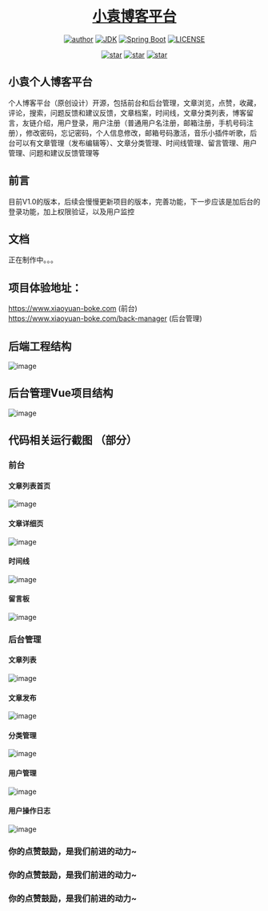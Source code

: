 <h1 align="center"><a href="https://github.com/xiaoyuanboke" target="_blank">小袁博客平台</a></h1>
<p align="center">
  <a href="https://blog.csdn.net/weixin_47971206?spm=1000.2115.3001.5343"><img alt="author" src="https://user.xiaoyuan-boke.com/svg/author-xiaoyuan.svg"/></a>
  <a href="https://www.oracle.com/technetwork/java/javase/downloads/index.html"><img alt="JDK" src="https://img.shields.io/badge/jdk1.8.0_131-orange.svg"/></a>
  <a href="https://docs.spring.io/spring-boot/docs/2.2.1.RELEASE/reference/html/"><img alt="Spring Boot" src="https://img.shields.io/badge/Spring Boot-2.1.0.RELEASE-brightgreen.svg"/></a>
  <a href="https://github.com/yuanprogrammer/xiaoyuanboke/blob/master/LICENSE"><img alt="LICENSE" src="https://img.shields.io/github/license/yuanprogrammer/xiaoyuanboke.svg"/></a>
</p>

<p align="center">
  <a href="https://github.com/yuanprogrammer/xiaoyuanboke/stargazers"><img alt="star" src="https://img.shields.io/github/stars/yuanprogrammer/xiaoyuanboke.svg?label=Stars&style=social"/></a>
  <a href="https://github.com/yuanprogrammer/xiaoyuanboke/network/members"><img alt="star" src="https://img.shields.io/github/forks/yuanprogrammer/xiaoyuanboke.svg?label=Fork&style=social"/></a>
  <a href="https://github.com/yuanprogrammer/xiaoyuanboke/watchers"><img alt="star" src="https://img.shields.io/github/watchers/yuanprogrammer/xiaoyuanboke.svg?label=Watch&style=social"/></a>
</p>

## 小袁个人博客平台
个人博客平台（原创设计）开源，包括前台和后台管理，文章浏览，点赞，收藏，评论，搜索，问题反馈和建议反馈，文章档案，时间线，文章分类列表，博客留言，友链介绍，用户登录，用户注册（普通用户名注册，邮箱注册，手机号码注册），修改密码，忘记密码，个人信息修改，邮箱号码激活，音乐小插件听歌，后台可以有文章管理（发布编辑等）、文章分类管理、时间线管理、留言管理、用户管理、问题和建议反馈管理等

## 前言
目前V1.0的版本，后续会慢慢更新项目的版本，完善功能，下一步应该是加后台的登录功能，加上权限验证，以及用户监控

## 文档
正在制作中。。。

## 项目体验地址：
https://www.xiaoyuan-boke.com (前台) <br>
https://www.xiaoyuan-boke.com/back-manager (后台管理)

## 后端工程结构

![image](https://user-images.githubusercontent.com/86464456/176442963-6f50511e-f119-4216-bf8a-d1d6ba90b3dc.png)

## 后台管理Vue项目结构

![image](https://user-images.githubusercontent.com/86464456/176443195-5f728111-1700-4be2-bab4-abb1c41ec4ff.png)


## 代码相关运行截图 （部分）
### 前台

#### 文章列表首页
![image](https://user-images.githubusercontent.com/86464456/172376841-a64ae35e-2acf-41fa-989d-96a31cc0895f.png)

#### 文章详细页
![image](https://user-images.githubusercontent.com/86464456/172376941-986b59ba-cdfe-41a1-bae7-73d18e0bd13f.png)

#### 时间线
![image](https://user-images.githubusercontent.com/86464456/172377042-57aa24da-40bd-43bd-b78a-f790b7b0574d.png)

#### 留言板
![image](https://user-images.githubusercontent.com/86464456/172377122-660a38a8-8ee0-4ce5-acbb-394762a7a3a8.png)

### 后台管理

#### 文章列表
![image](https://user-images.githubusercontent.com/86464456/172377815-aa19c8ae-4d90-49f9-a852-975195f4a126.png)

#### 文章发布
![image](https://user-images.githubusercontent.com/86464456/172377861-ce433f80-a4f3-475c-9cba-04a1a641e09d.png)

#### 分类管理
![image](https://user-images.githubusercontent.com/86464456/172377959-9b33682f-7c0c-4db3-a047-3d74abe0c1d4.png)

#### 用户管理
![image](https://user-images.githubusercontent.com/86464456/172378087-cda88364-91cf-4bd6-8d05-8d9cc9496d19.png)

#### 用户操作日志
![image](https://user-images.githubusercontent.com/86464456/172378029-adfaecad-b1c3-4854-9e5c-6a451993a0bc.png)


### 你的点赞鼓励，是我们前进的动力~
### 你的点赞鼓励，是我们前进的动力~
### 你的点赞鼓励，是我们前进的动力~
